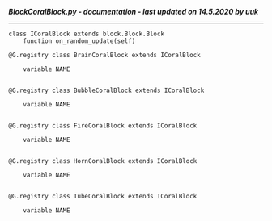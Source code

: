 ***BlockCoralBlock.py - documentation - last updated on 14.5.2020 by uuk***
___

    class ICoralBlock extends block.Block.Block
        function on_random_update(self)

    @G.registry class BrainCoralBlock extends ICoralBlock

        variable NAME


    @G.registry class BubbleCoralBlock extends ICoralBlock

        variable NAME


    @G.registry class FireCoralBlock extends ICoralBlock

        variable NAME


    @G.registry class HornCoralBlock extends ICoralBlock

        variable NAME


    @G.registry class TubeCoralBlock extends ICoralBlock

        variable NAME
